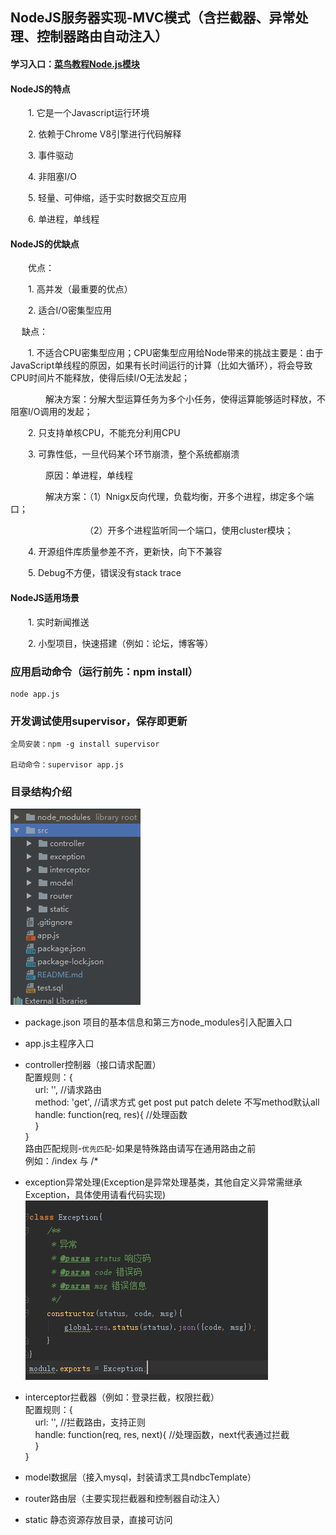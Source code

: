 ## NodeJS服务器实现-MVC模式（含拦截器、异常处理、控制器路由自动注入）
#### 学习入口：[菜鸟教程Node.js模块](https://www.runoob.com/nodejs/nodejs-tutorial.html)
#### NodeJS的特点
　　1. 它是一个Javascript运行环境

　　2. 依赖于Chrome V8引擎进行代码解释

　　3. 事件驱动

　　4. 非阻塞I/O

　　5. 轻量、可伸缩，适于实时数据交互应用

　　6. 单进程，单线程

#### NodeJS的优缺点

　　优点：

　　1. 高并发（最重要的优点）

　　2. 适合I/O密集型应用

 
　   缺点：

　　1. 不适合CPU密集型应用；CPU密集型应用给Node带来的挑战主要是：由于JavaScript单线程的原因，如果有长时间运行的计算（比如大循环），将会导致CPU时间片不能释放，使得后续I/O无法发起；

　　　　解决方案：分解大型运算任务为多个小任务，使得运算能够适时释放，不阻塞I/O调用的发起；

　　2. 只支持单核CPU，不能充分利用CPU

　　3. 可靠性低，一旦代码某个环节崩溃，整个系统都崩溃

　　　　原因：单进程，单线程

　　　　解决方案：（1）Nnigx反向代理，负载均衡，开多个进程，绑定多个端口；

　　　　　　　　　（2）开多个进程监听同一个端口，使用cluster模块；

　　4. 开源组件库质量参差不齐，更新快，向下不兼容

　　5. Debug不方便，错误没有stack trace

#### NodeJS适用场景

　　1. 实时新闻推送

　　2. 小型项目，快速搭建（例如：论坛，博客等）
    
    

### 应用启动命令（运行前先：npm install）

    node app.js 

### 开发调试使用supervisor，保存即更新

    全局安装：npm -g install supervisor

    启动命令：supervisor app.js

### 目录结构介绍  
![structure](./src/static/structure.png)
    
* package.json 项目的基本信息和第三方node_modules引入配置入口
* app.js主程序入口  
* controller控制器（接口请求配置）  
配置规则：{  
&nbsp;&nbsp;&nbsp;&nbsp;url: '',                    //请求路由  
&nbsp;&nbsp;&nbsp;&nbsp;method: 'get',              //请求方式 get post put patch delete 不写method默认all  
&nbsp;&nbsp;&nbsp;&nbsp;handle: function(req, res){ //处理函数  
&nbsp;&nbsp;&nbsp;&nbsp;}   
}  
  路由匹配规则-`优先匹配`-如果是特殊路由请写在通用路由之前  
  例如：/index 与 /*
* exception异常处理(Exception是异常处理基类，其他自定义异常需继承Exception，具体使用请看代码实现)  
![exception](./src/static/exception.png)

* interceptor拦截器（例如：登录拦截，权限拦截）  
配置规则：{  
&nbsp;&nbsp;&nbsp;&nbsp;url: '',                    //拦截路由，支持正则  
&nbsp;&nbsp;&nbsp;&nbsp;handle: function(req, res, next){ //处理函数，next代表通过拦截  
&nbsp;&nbsp;&nbsp;&nbsp;}  
}  
* model数据层（接入mysql，封装请求工具ndbcTemplate）
* router路由层（主要实现拦截器和控制器自动注入）
* static 静态资源存放目录，直接可访问 